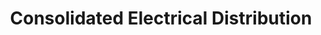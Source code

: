 ---
title: "Consolidated Electrical Distribution"
url: /bartlesville/consolidated-electrical-distribution/
shop: hardware
---